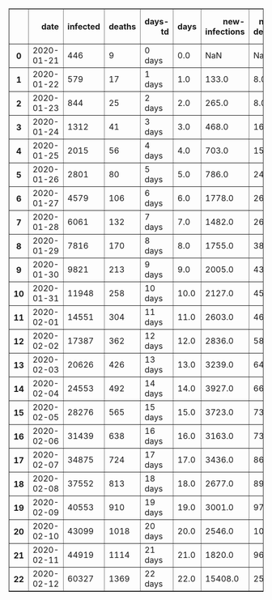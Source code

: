 <table border="1" class="dataframe">
  <thead>
    <tr style="text-align: right;">
      <th></th>
      <th>date</th>
      <th>infected</th>
      <th>deaths</th>
      <th>days-td</th>
      <th>days</th>
      <th>new-infections</th>
      <th>new-deaths</th>
      <th>growth-infected</th>
      <th>growth-deaths</th>
      <th>days-double-deaths</th>
      <th>days-double-infected</th>
    </tr>
  </thead>
  <tbody>
    <tr>
      <th>0</th>
      <td>2020-01-21</td>
      <td>446</td>
      <td>9</td>
      <td>0 days</td>
      <td>0.0</td>
      <td>NaN</td>
      <td>NaN</td>
      <td>NaN</td>
      <td>NaN</td>
      <td>1.319117</td>
      <td>2.121605</td>
    </tr>
    <tr>
      <th>1</th>
      <td>2020-01-22</td>
      <td>579</td>
      <td>17</td>
      <td>1 days</td>
      <td>1.0</td>
      <td>133.0</td>
      <td>8.0</td>
      <td>1.298206</td>
      <td>1.888889</td>
      <td>1.423551</td>
      <td>1.685195</td>
    </tr>
    <tr>
      <th>2</th>
      <td>2020-01-23</td>
      <td>844</td>
      <td>25</td>
      <td>2 days</td>
      <td>2.0</td>
      <td>265.0</td>
      <td>8.0</td>
      <td>1.457686</td>
      <td>1.470588</td>
      <td>1.649844</td>
      <td>1.632267</td>
    </tr>
    <tr>
      <th>3</th>
      <td>2020-01-24</td>
      <td>1312</td>
      <td>41</td>
      <td>3 days</td>
      <td>3.0</td>
      <td>468.0</td>
      <td>16.0</td>
      <td>1.554502</td>
      <td>1.640000</td>
      <td>1.928997</td>
      <td>1.767989</td>
    </tr>
    <tr>
      <th>4</th>
      <td>2020-01-25</td>
      <td>2015</td>
      <td>56</td>
      <td>4 days</td>
      <td>4.0</td>
      <td>703.0</td>
      <td>15.0</td>
      <td>1.535823</td>
      <td>1.365854</td>
      <td>2.234434</td>
      <td>1.992551</td>
    </tr>
    <tr>
      <th>5</th>
      <td>2020-01-26</td>
      <td>2801</td>
      <td>80</td>
      <td>5 days</td>
      <td>5.0</td>
      <td>786.0</td>
      <td>24.0</td>
      <td>1.390074</td>
      <td>1.428571</td>
      <td>2.554468</td>
      <td>2.262429</td>
    </tr>
    <tr>
      <th>6</th>
      <td>2020-01-27</td>
      <td>4579</td>
      <td>106</td>
      <td>6 days</td>
      <td>6.0</td>
      <td>1778.0</td>
      <td>26.0</td>
      <td>1.634773</td>
      <td>1.325000</td>
      <td>2.883320</td>
      <td>2.557617</td>
    </tr>
    <tr>
      <th>7</th>
      <td>2020-01-28</td>
      <td>6061</td>
      <td>132</td>
      <td>7 days</td>
      <td>7.0</td>
      <td>1482.0</td>
      <td>26.0</td>
      <td>1.323651</td>
      <td>1.245283</td>
      <td>3.217853</td>
      <td>2.868073</td>
    </tr>
    <tr>
      <th>8</th>
      <td>2020-01-29</td>
      <td>7816</td>
      <td>170</td>
      <td>8 days</td>
      <td>8.0</td>
      <td>1755.0</td>
      <td>38.0</td>
      <td>1.289556</td>
      <td>1.287879</td>
      <td>3.556236</td>
      <td>3.188327</td>
    </tr>
    <tr>
      <th>9</th>
      <td>2020-01-30</td>
      <td>9821</td>
      <td>213</td>
      <td>9 days</td>
      <td>9.0</td>
      <td>2005.0</td>
      <td>43.0</td>
      <td>1.256525</td>
      <td>1.252941</td>
      <td>3.897335</td>
      <td>3.515188</td>
    </tr>
    <tr>
      <th>10</th>
      <td>2020-01-31</td>
      <td>11948</td>
      <td>258</td>
      <td>10 days</td>
      <td>10.0</td>
      <td>2127.0</td>
      <td>45.0</td>
      <td>1.216577</td>
      <td>1.211268</td>
      <td>4.240413</td>
      <td>3.846688</td>
    </tr>
    <tr>
      <th>11</th>
      <td>2020-02-01</td>
      <td>14551</td>
      <td>304</td>
      <td>11 days</td>
      <td>11.0</td>
      <td>2603.0</td>
      <td>46.0</td>
      <td>1.217861</td>
      <td>1.178295</td>
      <td>4.584975</td>
      <td>4.181555</td>
    </tr>
    <tr>
      <th>12</th>
      <td>2020-02-02</td>
      <td>17387</td>
      <td>362</td>
      <td>12 days</td>
      <td>12.0</td>
      <td>2836.0</td>
      <td>58.0</td>
      <td>1.194901</td>
      <td>1.190789</td>
      <td>4.930674</td>
      <td>4.518933</td>
    </tr>
    <tr>
      <th>13</th>
      <td>2020-02-03</td>
      <td>20626</td>
      <td>426</td>
      <td>13 days</td>
      <td>13.0</td>
      <td>3239.0</td>
      <td>64.0</td>
      <td>1.186289</td>
      <td>1.176796</td>
      <td>5.277262</td>
      <td>4.858229</td>
    </tr>
    <tr>
      <th>14</th>
      <td>2020-02-04</td>
      <td>24553</td>
      <td>492</td>
      <td>14 days</td>
      <td>14.0</td>
      <td>3927.0</td>
      <td>66.0</td>
      <td>1.190391</td>
      <td>1.154930</td>
      <td>5.624557</td>
      <td>5.199020</td>
    </tr>
    <tr>
      <th>15</th>
      <td>2020-02-05</td>
      <td>28276</td>
      <td>565</td>
      <td>15 days</td>
      <td>15.0</td>
      <td>3723.0</td>
      <td>73.0</td>
      <td>1.151631</td>
      <td>1.148374</td>
      <td>5.972424</td>
      <td>5.540996</td>
    </tr>
    <tr>
      <th>16</th>
      <td>2020-02-06</td>
      <td>31439</td>
      <td>638</td>
      <td>16 days</td>
      <td>16.0</td>
      <td>3163.0</td>
      <td>73.0</td>
      <td>1.111862</td>
      <td>1.129204</td>
      <td>6.320756</td>
      <td>5.883924</td>
    </tr>
    <tr>
      <th>17</th>
      <td>2020-02-07</td>
      <td>34875</td>
      <td>724</td>
      <td>17 days</td>
      <td>17.0</td>
      <td>3436.0</td>
      <td>86.0</td>
      <td>1.109291</td>
      <td>1.134796</td>
      <td>6.669475</td>
      <td>6.227630</td>
    </tr>
    <tr>
      <th>18</th>
      <td>2020-02-08</td>
      <td>37552</td>
      <td>813</td>
      <td>18 days</td>
      <td>18.0</td>
      <td>2677.0</td>
      <td>89.0</td>
      <td>1.076760</td>
      <td>1.122928</td>
      <td>7.018517</td>
      <td>6.571977</td>
    </tr>
    <tr>
      <th>19</th>
      <td>2020-02-09</td>
      <td>40553</td>
      <td>910</td>
      <td>19 days</td>
      <td>19.0</td>
      <td>3001.0</td>
      <td>97.0</td>
      <td>1.079916</td>
      <td>1.119311</td>
      <td>7.367830</td>
      <td>6.916859</td>
    </tr>
    <tr>
      <th>20</th>
      <td>2020-02-10</td>
      <td>43099</td>
      <td>1018</td>
      <td>20 days</td>
      <td>20.0</td>
      <td>2546.0</td>
      <td>108.0</td>
      <td>1.062782</td>
      <td>1.118681</td>
      <td>7.717375</td>
      <td>7.262190</td>
    </tr>
    <tr>
      <th>21</th>
      <td>2020-02-11</td>
      <td>44919</td>
      <td>1114</td>
      <td>21 days</td>
      <td>21.0</td>
      <td>1820.0</td>
      <td>96.0</td>
      <td>1.042228</td>
      <td>1.094303</td>
      <td>8.067119</td>
      <td>7.607904</td>
    </tr>
    <tr>
      <th>22</th>
      <td>2020-02-12</td>
      <td>60327</td>
      <td>1369</td>
      <td>22 days</td>
      <td>22.0</td>
      <td>15408.0</td>
      <td>255.0</td>
      <td>1.343017</td>
      <td>1.228905</td>
      <td>8.417033</td>
      <td>7.953944</td>
    </tr>
  </tbody>
</table>